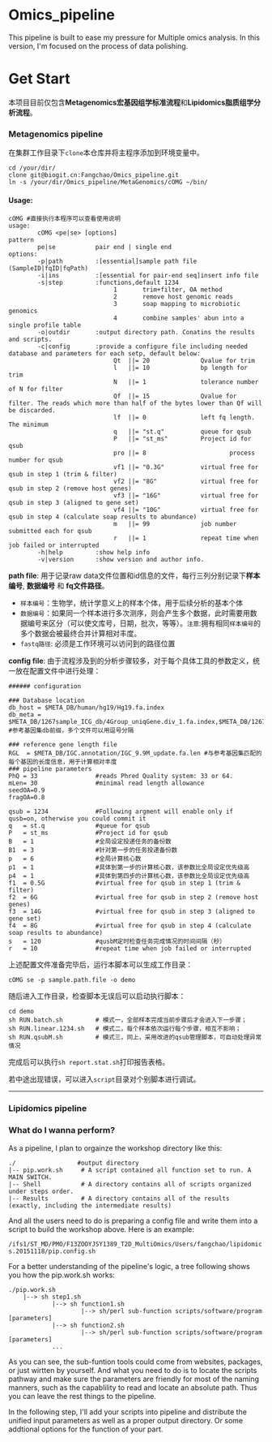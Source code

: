 # Omics_pipeline
This pipeline is built to ease my pressure for Multiple omics analysis. In this version, I'm focused on the process of data polishing.

# Get Start

本项目目前仅包含**Metagenomics宏基因组学标准流程**和**Lipidomics脂质组学分析流程**。

### Metagenomics pipeline

在集群工作目录下`clone`本仓库并将主程序添加到环境变量中。

```
cd /your/dir/
clone git@biogit.cn:Fangchao/Omics_pipeline.git
ln -s /your/dir/Omics_pipeline/MetaGenomics/cOMG ~/bin/
```

#### Usage:

```
cOMG #直接执行本程序可以查看使用说明
usage:
        cOMG <pe|se> [options]
pattern
        pe|se           pair end | single end
options:
        -p|path         :[essential]sample path file (SampleID|fqID|fqPath)
        -i|ins          :[essential for pair-end seq]insert info file
        -s|step         :functions,default 1234
                             1       trim+filter, OA method
                             2       remove host genomic reads
                             3       soap mapping to microbiotic genomics
                             4       combine samples' abun into a single profile table
        -o|outdir       :output directory path. Conatins the results and scripts.
        -c|config       :provide a configure file including needed database and parameters for each setp, default below:
                             Qt  ||= 20              Qvalue for trim 
                             l   ||= 10              bp length for trim
                             N   ||= 1               tolerance number of N for filter
                             Qf  ||= 15              Qvalue for filter. The reads which more than half of the bytes lower than Qf will be discarded.
                             lf  ||= 0               left fq length. The minimum
                             q   ||= "st.q"          queue for qsub
                             P   ||= "st_ms"         Project id for qsub
                             pro ||= 8                       process number for qsub
                             vf1 ||= "0.3G"          virtual free for qsub in step 1 (trim & filter)
                             vf2 ||= "8G"            virtual free for qsub in step 2 (remove host genes)
                             vf3 ||= "16G"           virtual free for qsub in step 3 (aligned to gene set)
                             vf4 ||= "10G"           virtual free for qsub in step 4 (calculate soap results to abundance)
                             m   ||= 99              job number submitted each for qsub
                             r   ||= 1               repeat time when job failed or interrupted
        -h|help         :show help info
        -v|version      :show version and author info.
```

**path file**: 用于记录raw data文件位置和id信息的文件，每行三列分别记录下**样本编号**, **数据编号** 和 **fq文件路径**。

- `样本编号`：生物学，统计学意义上的样本个体，用于后续分析的基本个体
- `数据编号`：如果同一个样本进行多次测序，则会产生多个数据，此时需要用数据编号来区分（可以使文库号，日期，批次，等等）。`注意`:拥有相同`样本编号`的多个数据会被最终合并计算相对丰度。
- `fastq路径`: 必须是工作环境可以访问到的路径位置

**config file**: 由于流程涉及到的分析步骤较多，对于每个具体工具的参数定义，统一放在配置文件中进行处理：

```
###### configuration

### Database location
db_host = $META_DB/human/hg19/Hg19.fa.index
db_meta = $META_DB/1267sample_ICG_db/4Group_uniqGene.div_1.fa.index,$META_DB/1267sample_ICG_db/4Group_uniqGene.div_2.fa.index #参考基因集db前缀，多个文件可以用逗号分隔

### reference gene length file
RGL  = $META_DB/IGC.annotation/IGC_9.9M_update.fa.len #与参考基因集匹配的每个基因的长度信息，用于计算相对丰度
### pipeline parameters
PhQ = 33        		#reads Phred Quality system: 33 or 64.
mLen= 30                #minimal read length allowance
seedOA=0.9				
fragOA=0.8

qsub = 1234             #Following argment will enable only if qusb=on, otherwise you could commit it
q   = st.q              #queue for qsub
P   = st_ms             #Project id for qsub
B   = 1					#全局设定投递任务的备份数
B1  = 3					#针对第一步的任务投递备份数
p   = 6                 #全局计算核心数
p1  = 1					#具体到第一步的计算核心数，该参数比全局设定优先级高
p4  = 1					#具体到第四步的计算核心数，该参数比全局设定优先级高
f1  = 0.5G              #virtual free for qsub in step 1 (trim & filter)
f2  = 6G                #virtual free for qsub in step 2 (remove host genes)
f3  = 14G               #virtual free for qsub in step 3 (aligned to gene set)
f4  = 8G                #virtual free for qsub in step 4 (calculate soap results to abundance)
s   = 120				#qusbM定时检查任务完成情况的时间间隔（秒）
r   = 10                #repeat time when job failed or interrupted
```

上述配置文件准备完毕后，运行本脚本可以生成工作目录：

```
cOMG se -p sample.path.file -o demo
```

随后进入工作目录，检查脚本无误后可以启动执行脚本：

```
cd demo
sh RUN.batch.sh			# 模式一，全部样本完成当前步骤后才会进入下一步骤；
sh RUN.linear.1234.sh	# 模式二，每个样本依次运行每个步骤，相互不影响；
sh RUN.qsubM.sh			# 模式三，同上，采用改进的qsub管理脚本，可自动处理异常情况
```

完成后可以执行`sh report.stat.sh`打印报告表格。

若中途出现错误，可以进入`script`目录对个别脚本进行调试。

--------------

### Lipidomics pipeline

### What do I wanna perform?
As a pipeline, I plan to orgainze the workshop directory like this:
```
./                 #output directory
|-- pip.work.sh		# A script contained all function set to run. A	MAIN SWITCH.
|-- Shell			# A directory contains all of scripts organized under steps order.
|-- Results			# A directory contains all of the results (exactly, including the intermediate results)
```
And all the users need to do is preparing a config file and write them into a script to build the workshop above.
Here is an example:

 `/ifs1/ST_MD/PMO/F13ZOOYJSY1389_T2D_MultiOmics/Users/fangchao/lipidomics.20151118/pip.config.sh`

For a better understanding of the pipeline's logic, a tree following shows you how the pip.work.sh works:
```
./pip.work.sh
	|--> sh step1.sh
			|--> sh function1.sh
					|--> sh/perl sub-function scripts/software/program [parameters]
			|--> sh function2.sh
					|--> sh/perl sub-function scripts/software/program [parameters]
			...
```
As you can see, the sub-funtion tools could come from websites, packages, or just wirtten by yourself. And what you need to do is to locate the scripts pathway and make sure the parameters are friendly for most of the naming manners, such as the capablility to read and locate an absolute path. Thus you can leave the rest things to the pipeline.

In the following step, I'll add your scripts into pipeline and distribute the unified input parameters as well as a proper output directory. Or some addtional options for the function of your part.

